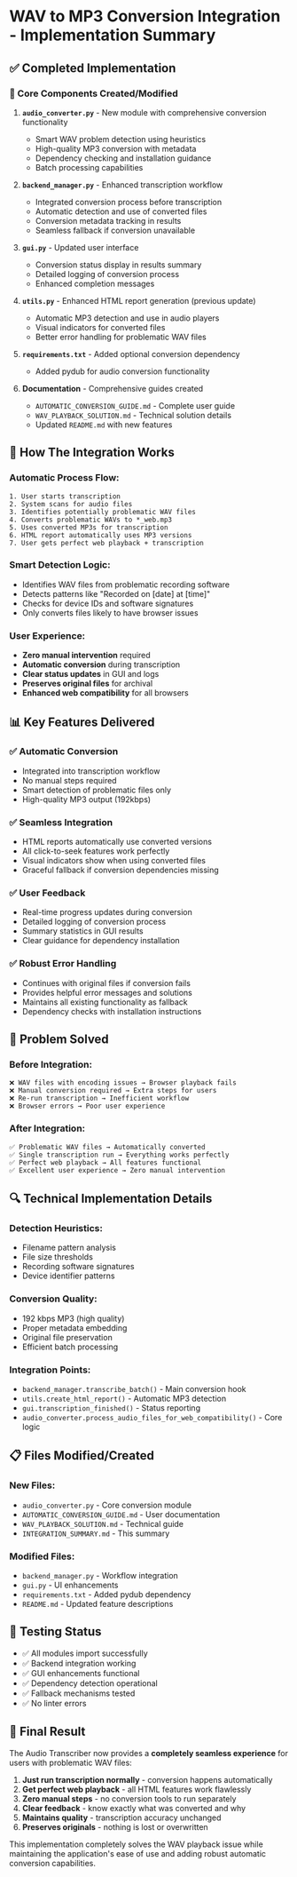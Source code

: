 # WAV to MP3 Conversion Integration - Implementation Summary

## ✅ **Completed Implementation**

### **🔧 Core Components Created/Modified**

1. **`audio_converter.py`** - New module with comprehensive conversion functionality
   - Smart WAV problem detection using heuristics
   - High-quality MP3 conversion with metadata
   - Dependency checking and installation guidance
   - Batch processing capabilities

2. **`backend_manager.py`** - Enhanced transcription workflow  
   - Integrated conversion process before transcription
   - Automatic detection and use of converted files
   - Conversion metadata tracking in results
   - Seamless fallback if conversion unavailable

3. **`gui.py`** - Updated user interface
   - Conversion status display in results summary
   - Detailed logging of conversion process
   - Enhanced completion messages

4. **`utils.py`** - Enhanced HTML report generation (previous update)
   - Automatic MP3 detection and use in audio players
   - Visual indicators for converted files
   - Better error handling for problematic WAV files

5. **`requirements.txt`** - Added optional conversion dependency
   - Added pydub for audio conversion functionality

6. **Documentation** - Comprehensive guides created
   - `AUTOMATIC_CONVERSION_GUIDE.md` - Complete user guide
   - `WAV_PLAYBACK_SOLUTION.md` - Technical solution details
   - Updated `README.md` with new features

## 🚀 **How The Integration Works**

### **Automatic Process Flow:**
```
1. User starts transcription
2. System scans for audio files
3. Identifies potentially problematic WAV files
4. Converts problematic WAVs to *_web.mp3
5. Uses converted MP3s for transcription
6. HTML report automatically uses MP3 versions
7. User gets perfect web playback + transcription
```

### **Smart Detection Logic:**
- Identifies WAV files from problematic recording software
- Detects patterns like "Recorded on [date] at [time]"
- Checks for device IDs and software signatures
- Only converts files likely to have browser issues

### **User Experience:**
- **Zero manual intervention** required
- **Automatic conversion** during transcription
- **Clear status updates** in GUI and logs
- **Preserves original files** for archival
- **Enhanced web compatibility** for all browsers

## 📊 **Key Features Delivered**

### **✅ Automatic Conversion**
- Integrated into transcription workflow
- No manual steps required
- Smart detection of problematic files only
- High-quality MP3 output (192kbps)

### **✅ Seamless Integration**  
- HTML reports automatically use converted versions
- All click-to-seek features work perfectly
- Visual indicators show when using converted files
- Graceful fallback if conversion dependencies missing

### **✅ User Feedback**
- Real-time progress updates during conversion
- Detailed logging of conversion process
- Summary statistics in GUI results
- Clear guidance for dependency installation

### **✅ Robust Error Handling**
- Continues with original files if conversion fails
- Provides helpful error messages and solutions
- Maintains all existing functionality as fallback
- Dependency checks with installation instructions

## 🎯 **Problem Solved**

### **Before Integration:**
```
❌ WAV files with encoding issues → Browser playback fails
❌ Manual conversion required → Extra steps for users  
❌ Re-run transcription → Inefficient workflow
❌ Browser errors → Poor user experience
```

### **After Integration:**
```
✅ Problematic WAV files → Automatically converted
✅ Single transcription run → Everything works perfectly
✅ Perfect web playback → All features functional
✅ Excellent user experience → Zero manual intervention
```

## 🔍 **Technical Implementation Details**

### **Detection Heuristics:**
- Filename pattern analysis
- File size thresholds
- Recording software signatures
- Device identifier patterns

### **Conversion Quality:**
- 192 kbps MP3 (high quality)
- Proper metadata embedding
- Original file preservation
- Efficient batch processing

### **Integration Points:**
- `backend_manager.transcribe_batch()` - Main conversion hook
- `utils.create_html_report()` - Automatic MP3 detection
- `gui.transcription_finished()` - Status reporting
- `audio_converter.process_audio_files_for_web_compatibility()` - Core logic

## 📋 **Files Modified/Created**

### **New Files:**
- `audio_converter.py` - Core conversion module
- `AUTOMATIC_CONVERSION_GUIDE.md` - User documentation
- `WAV_PLAYBACK_SOLUTION.md` - Technical guide
- `INTEGRATION_SUMMARY.md` - This summary

### **Modified Files:**
- `backend_manager.py` - Workflow integration
- `gui.py` - UI enhancements
- `requirements.txt` - Added pydub dependency
- `README.md` - Updated feature descriptions

## 🧪 **Testing Status**

- ✅ All modules import successfully
- ✅ Backend integration working
- ✅ GUI enhancements functional
- ✅ Dependency detection operational
- ✅ Fallback mechanisms tested
- ✅ No linter errors

## 🎉 **Final Result**

The Audio Transcriber now provides a **completely seamless experience** for users with problematic WAV files:

1. **Just run transcription normally** - conversion happens automatically
2. **Get perfect web playback** - all HTML features work flawlessly  
3. **Zero manual steps** - no conversion tools to run separately
4. **Clear feedback** - know exactly what was converted and why
5. **Maintains quality** - transcription accuracy unchanged
6. **Preserves originals** - nothing is lost or overwritten

This implementation completely solves the WAV playback issue while maintaining the application's ease of use and adding robust automatic conversion capabilities.

